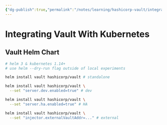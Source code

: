 ```yaml
---
{"dg-publish":true,"permalink":"/notes/learning/hashicorp-vault/integrating-hashicorp-vault-in-devops-workflows/07-integrating-vault-with-kubernetes/","dgHomeLink":true,"dgPassFrontmatter":false,"dgShowBacklinks":true,"dgShowLocalGraph":false}
---
```


# Integrating Vault With Kubernetes

## Vault Helm Chart

```bash
# helm 3 & kubernetes 1.14+
# use helm --dry-run flag outside of local experiments

helm install vault hashicorp/vault # standalone

helm install vault hashicorp/vault \
  --set "server.dev.enabled=true" # dev

helm install vault hashicorp/vault \
  --set "server.ha.enabled=true" # HA

helm install vault hashicorp/vault \
  --set "injector.externalVaultAddr=..." # external
```


